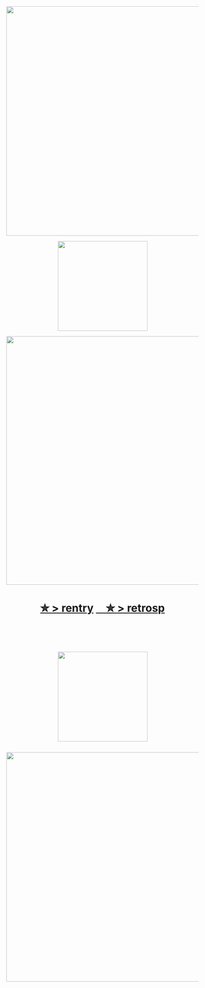 ㅤㅤㅤㅤㅤㅤㅤㅤㅤㅤㅤㅤ
<p align="center"><img src="https://i.imgur.com/oWehpIj.png&=80" width="600">
  <p align="center"><img src="https://i.imgur.com/h27bwyf.png&=60" width="235">
    
<p align="center"><img src="https://i.imgur.com/G00I6ZW.png&=80" width="650">



<h1 align="center"></[retros](https://retrospring.net/@goroplushie)>
  
[✮ > rentry](https://rentry.co/anti-thief) [ㅤ✮ ](https://retrospring.net/@goroplushie) 
 [> retrosp](https://retrospring.net/@goroplushie)


ㅤㅤㅤㅤㅤㅤㅤㅤㅤㅤㅤ
<p align="center"><img src="https://i.imgur.com/h27bwyf.png&=60" width="235"> <p align="center"><img src="https://i.imgur.com/oMleZYX.png&=80" width="600">




ㅤㅤㅤㅤㅤㅤㅤㅤㅤㅤㅤㅤ
  



ㅤ
